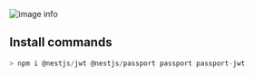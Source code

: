 ![image info](https://miro.medium.com/max/879/1*zjbQKzeIt3UM1ezHkDvHNw.png)

## Install commands
```ts
> npm i @nestjs/jwt @nestjs/passport passport passport-jwt
```
